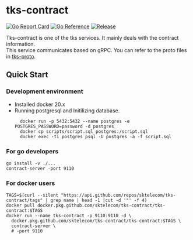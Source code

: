 # tks-contract

[![Go Report Card](https://goreportcard.com/badge/github.com/sktelecom/tks-contract?style=flat-square)](https://goreportcard.com/report/github.com/sktelecom/tks-contract)
[![Go Reference](https://pkg.go.dev/badge/github.com/sktelecom/tks-contract.svg)](https://pkg.go.dev/github.com/sktelecom/tks-contract)
[![Release](https://img.shields.io/github/release/sktelecom/tks-contract.svg?style=flat-square)](https://github.com/sktelecom/tks-contract/releases/latest)

Tks-contract is one of the tks services. It mainly deals with the contract information.  
This service communicates based on gRPC. You can refer to the proto files in [tks-proto](https://github.com/sktelecom/tks-proto).

## Quick Start

### Development environment
* Installed docker 20.x
* Running postgresql and Initilizing database.
  ```
    docker run -p 5432:5432 --name postgres -e POSTGRES_PASSWORD=password -d postgres
    docker cp scripts/script.sql postgres:/script.sql
    docker exec -ti postgres psql -U postgres -a -f script.sql
  ``` 
### For go developers

```
go install -v ./...
contract-server -port 9110
```
### For docker users
```
TAGS=$(curl --silent "https://api.github.com/repos/sktelecom/tks-contract/tags" | grep name | head -1 |cut -d '"' -f 4)
docker pull docker.pkg.github.com/sktelecom/tks-contract/tks-contract:$TAGS
docker run --name tks-contract -p 9110:9110 -d \
  docker.pkg.github.com/sktelecom/tks-contract/tks-contract:$TAGS \
  contract-server \
  # -port 9110
```

